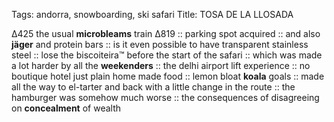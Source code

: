 Tags: andorra, snowboarding, ski safari
Title: TOSA DE LA LLOSADA
  
∆425 the usual **microbleams** train ∆819 :: parking spot acquired :: and also **jäger** and protein bars :: is it even possible to have transparent stainless steel :: lose the biscoiteira™ before the start of the safari :: which was made a lot harder by all the **weekenders** :: the delhi airport lift experience :: no boutique hotel just plain home made food :: lemon bloat **koala** goals :: made all the way to el-tarter and back with a little change in the route :: the hamburger was somehow much worse :: the consequences of disagreeing on **concealment** of wealth  
